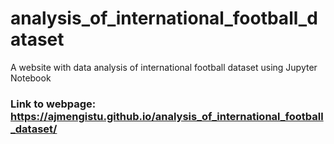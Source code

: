 # analysis_of_international_football_dataset
A website with data analysis of international football dataset using Jupyter Notebook
### Link to webpage: https://ajmengistu.github.io/analysis_of_international_football_dataset/
